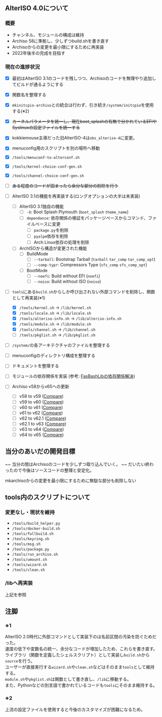 ## AlterISO 4.0について

### 概要
- チャンネル、モジュールの構成は維持
- Archiso 58に準拠し、少しずつbuild.shを書き直す
- Archisoからの変更を最小限にするために再実装
- 2022年後半の完成を目指す

### 現在の進捗状況
  - [x] 最初はAlterISO 3.1のコードを残しつつ、Archisoのコードを無理やり追加してビルドが通るようにする
  - [x] 関数名を整理する
  - [x] `mkinitcpio-archiso`との統合は行わず、引き続き`/system/initcpio`を使用する(※2)
  - [x] ~~カーネルパラメータを統一し、現在boot_splashの有無で分かれているEFIやSyslinuxの設定ファイルを統一する~~
  - [x] kokkiemouse主導だった旧AlterISO-4は`obs_alteriso-4`に変更。
  - [x] menuconfig用のスクリプトを別の場所へ移動
  - [x] `/tools/menuconf-to-alterconf.sh`
  - [x] `/tools/kernel-choice-conf-gen.sh`
  - [x] `/tools/channel-choice-conf-gen.sh`

  - [ ] ~~ある程度のコードが固まったら余分な部分の削除を行う~~
  - [ ] AlterISO 3.1の機能を再実装する(ロングオプションの大半は未実装)
    - [ ] AlterISO 3.1独自の機能
      - [ ] `-b`: Boot Splash Plymouth (`boot_splash` `theme_name`)
      - [ ] `dependance`: 依存関係の検証をパッケージベースからコマンド、ファイルベースに変更
        - [ ] `package.py`を削除
        - [ ] `pyalpm`依存を削除
        - [ ] Arch Linux依存の処理を削除
    - [ ] ArchISOから構造が変更された機能
      - [ ] BuildMode
        - [ ] `--tarball`: Bootstrap Tarball (`tarball` `tar_comp` `tar_comp_opt`)
        - [ ] `--comp-typr`: Compressors Type (`sfs_comp` `sfs_comp_opt`)
      - [ ] BootMode
        - [ ] `--noefi`: Build without EFI (`noefi`)
        - [ ] `--noiso`: Build without ISO (`noiso`)
- [ ] `tools`にある`build.sh`からしか呼び出されない外部コマンドを削除し、関数として再実装(※1)
  - [x] `/tools/kernel.sh` -> `/lib/kernel.sh`
  - [x] `/tools/locale.sh` -> `/lib/locale.sh`
  - [x] `/tools/alteriso-info.sh` -> `/lib/alteriso-info.sh`
  - [x] `/tools/module.sh` -> `/lib/module.sh`
  - [x] `/tools/channel.sh` -> `/lib/channel.sh`
  - [ ] `/tools/pkglist.sh` -> `/lib/pkglist.sh`
- [ ] `/system/`の各アーキテクチャのファイルを整理する
- [ ] menuconfigのディレクトリ構成を整理する
- [ ] ドキュメントを整理する
- [ ] モジュールの依存関係を実装 (参考: [FasBashLibの依存関係解決](https://github.com/Hayao0819/FasBashLib/blob/dev-0.2.x/lib/SolveRequire.sh))
- [ ] Archiso v58からv65への更新
  - [ ] v58 to v59 ([Compare](https://github.com/archlinux/archiso/compare/v58...v59))
  - [ ] v59 to v60 ([Compare](https://github.com/archlinux/archiso/compare/v59...v60))
  - [ ] v60 to v61 ([Compare](https://github.com/archlinux/archiso/compare/v60...v61))
  - [ ] v61 to v62 ([Compare](https://github.com/archlinux/archiso/compare/v61...v62))
  - [ ] v62 to v62.1 ([Compare](https://github.com/archlinux/archiso/compare/v61...v62.1))
  - [ ] v62.1 to v63 ([Compare](https://github.com/archlinux/archiso/compare/v62.1...v63))
  - [ ] v63 to v64 ([Compare](https://github.com/archlinux/archiso/compare/v63...v64))
  - [ ] v64 to v65 ([Compare](https://github.com/archlinux/archiso/compare/v64...v65))

## 当分のあいだの開発目標
~~ 当分の間はArchisoのコードを少しずつ取り込んでいく。 ~~
だいたい終わったので今後はソースコードの整理と安定化。

mkarchisoからの変更を最小限にするために無駄な部分も削除しない

## tools内のスクリプトについて
### 変更なし・現状を維持
- `/tools/build_helper.py`
- `/tools/docker-build.sh`
- `/tools/fullbuild.sh`
- `/tools/keyring.sh`
- `/tools/msg.sh`
- `/tools/package.py`
- `/tools/run_archiso.sh`
- `/tools/umount.sh`
- `/tools/wizard.sh`
- `/tools/clean.sh`

### /libへ再実装
上記を参照

## 注脚
### ※1
AlterISO 2.0時代に外部コマンドとして実装下のは名前区間の汚染を防ぐためだった。  
速度の低下や変数名の統一、余分なコードが増加したため、これらを書き直す。  
ライブラリ（関数を定義したシェルスクリプト）として実装し`build.sh`から`source`を行う。  
ユーザーが直接実行する`wizard.sh`や`clean.sh`などはそのまま`tools`として維持する。  
`module.sh`や`pkglist.sh`は関数として書き直し、`/lib`に移動する。  
また、Pythonなどの別言語で書かれているコードも`tools`にそのまま維持する。 

### ※2
上流の設定ファイルを使用すると今後のカスタマイズが困難になるため。  
